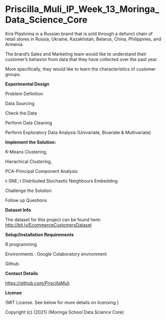 # Priscilla_Muli_IP_Week_13_Moringa_Data_Science_Core

Kira Plastinina is a Russian brand that is sold through a defunct chain of retail stores in Russia, Ukraine, Kazakhstan, Belarus, China, Philippines, and Armenia.

The brand’s Sales and Marketing team would like to understand their customer’s behavior from data that they have collected over the past year.

More specifically, they would like to learn the characteristics of customer groups.

**Experimental Design**

Problem Definition

Data Sourcing

Check the Data

Perform Data Cleaning

Perform Exploratory Data Analysis (Univariate, Bivariate & Multivariate)

**Implement the Solution:**

K-Means Clustering,

Hierachical Clustering,

PCA-Principal Component Analysis

t-SNE; t Distributed Stochastic Neighbours Embedding

Challenge the Solution

Follow up Questions

**Dataset Info**

The dataset for this project can be found here: http://bit.ly/EcommerceCustomersDataset

**Setup/Installation Requirements**

R programming

Environments : Google Colaboratory environment 

Github

**Contact Details**

https://github.com/PriscillaMuli


**License**


{MIT License. See below for more details on licensing.}

Copyright (c) {2021} {Moringa School Data Science Core}

